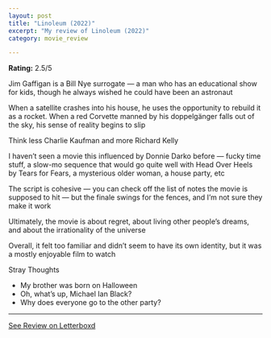 ```yaml
---
layout: post
title: "Linoleum (2022)"
excerpt: "My review of Linoleum (2022)"
category: movie_review

---
```


**Rating:** 2.5/5

Jim Gaffigan is a Bill Nye surrogate — a man who has an educational show for kids, though he always wished he could have been an astronaut

When a satellite crashes into his house, he uses the opportunity to rebuild it as a rocket. When a red Corvette manned by his doppelgänger falls out of the sky, his sense of reality begins to slip

Think less Charlie Kaufman and more Richard Kelly

I haven’t seen a movie this influenced by Donnie Darko before — fucky time stuff, a slow-mo sequence that would go quite well with Head Over Heels by Tears for Fears, a mysterious older woman, a house party, etc

The script is cohesive — you can check off the list of notes the movie is supposed to hit — but the finale swings for the fences, and I’m not sure they make it work

Ultimately, the movie is about regret, about living other people’s dreams, and about the irrationality of the universe

Overall, it felt too familiar and didn’t seem to have its own identity, but it was a mostly enjoyable film to watch

Stray Thoughts
* My brother was born on Halloween
* Oh, what’s up, Michael Ian Black?
* Why does everyone go to the other party?

<hr>

[See Review on Letterboxd](https://boxd.it/4vAtK1)
